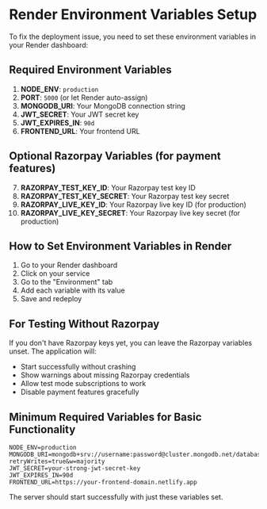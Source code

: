 # Render Environment Variables Setup

To fix the deployment issue, you need to set these environment variables in your Render dashboard:

## Required Environment Variables

1. **NODE_ENV**: `production`
2. **PORT**: `5000` (or let Render auto-assign)
3. **MONGODB_URI**: Your MongoDB connection string
4. **JWT_SECRET**: Your JWT secret key
5. **JWT_EXPIRES_IN**: `90d`
6. **FRONTEND_URL**: Your frontend URL

## Optional Razorpay Variables (for payment features)

7. **RAZORPAY_TEST_KEY_ID**: Your Razorpay test key ID
8. **RAZORPAY_TEST_KEY_SECRET**: Your Razorpay test key secret
9. **RAZORPAY_LIVE_KEY_ID**: Your Razorpay live key ID (for production)
10. **RAZORPAY_LIVE_KEY_SECRET**: Your Razorpay live key secret (for production)

## How to Set Environment Variables in Render

1. Go to your Render dashboard
2. Click on your service
3. Go to the "Environment" tab
4. Add each variable with its value
5. Save and redeploy

## For Testing Without Razorpay

If you don't have Razorpay keys yet, you can leave the Razorpay variables unset. The application will:
- Start successfully without crashing
- Show warnings about missing Razorpay credentials
- Allow test mode subscriptions to work
- Disable payment features gracefully

## Minimum Required Variables for Basic Functionality

```
NODE_ENV=production
MONGODB_URI=mongodb+srv://username:password@cluster.mongodb.net/database?retryWrites=true&w=majority
JWT_SECRET=your-strong-jwt-secret-key
JWT_EXPIRES_IN=90d
FRONTEND_URL=https://your-frontend-domain.netlify.app
```

The server should start successfully with just these variables set.